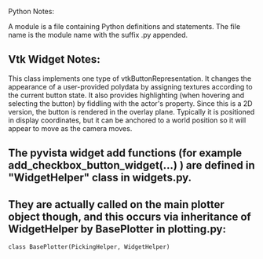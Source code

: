 Python Notes:

A module is a file containing Python definitions and statements. The file name is the module name with the suffix .py appended. 


## Vtk Widget Notes:

This class implements one type of vtkButtonRepresentation. It changes the appearance of a user-provided polydata by assigning textures according to the current button state. It also provides highlighting (when hovering and selecting the button) by fiddling with the actor's property. Since this is a 2D version, the button is rendered in the overlay plane. Typically it is positioned in display coordinates, but it can be anchored to a world position so it will appear to move as the camera moves.


## The pyvista widget add functions (for example add_checkbox_button_widget(...) ) are defined in "WidgetHelper" class in widgets.py. 

## They are actually called on the main plotter object though, and this occurs via inheritance of WidgetHelper by BasePlotter in plotting.py:
	class BasePlotter(PickingHelper, WidgetHelper)


